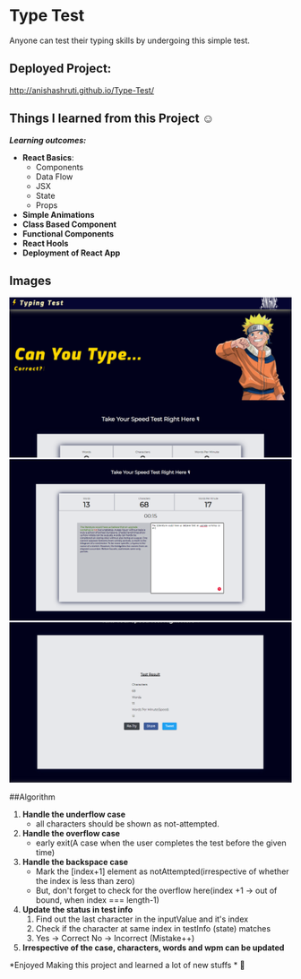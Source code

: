 # Type Test

Anyone can test their typing skills by undergoing this simple test.

## Deployed Project:
http://anishashruti.github.io/Type-Test/

## Things I learned from this Project :relaxed:

_**Learning outcomes:**_

- **React Basics**:
  - Components
  - Data Flow
  - JSX
  - State
  - Props
- **Simple Animations**
- **Class Based Component**
- **Functional Components**
- **React Hools**
- **Deployment of React App**

## Images
![Image 1](https://github.com/anishashruti/Type-Test/blob/main/images/TypeTest1.PNG)
![Image 2](https://github.com/anishashruti/Type-Test/blob/main/images/TypeTest2.PNG)
![Image 3](https://github.com/anishashruti/Type-Test/blob/main/images/TypeTest3.PNG)

##Algorithm

1. **Handle the underflow case** 
    - all characters should be shown as not-attempted.
2. **Handle the overflow case** 
    - early exit(A case when the user completes the test before the given time)
3. **Handle the backspace case**
    - Mark the [index+1] element as notAttempted(irrespective of whether the index is less than zero)
    - But, don't forget to check for the overflow here(index +1 -> out of bound, when index === length-1)
4. **Update the status in test info**
    1. Find out the last character in the inputValue and it's index
    2. Check if the character at same index in testInfo (state) matches
    3. Yes -> Correct
        No  -> Incorrect (Mistake++)
5. **Irrespective of the case, characters, words and wpm can be updated**
        
*Enjoyed Making this project and learned a lot of new stuffs *	:sparkling_heart:
